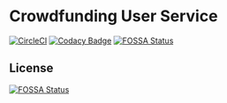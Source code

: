 # Crowdfunding User Service

[![CircleCI](https://circleci.com/gh/AMPnet/ampnet-user-service/tree/master.svg?style=svg&circle-token=684d2feb016487f9d13ef78300b118c9a16cd6fe)](https://circleci.com/gh/AMPnet/ampnet-user-service/tree/master) [![Codacy Badge](https://api.codacy.com/project/badge/Grade/bb8b7631446c434dba9aa04b3d554da6)](https://www.codacy.com?utm_source=github.com&amp;utm_medium=referral&amp;utm_content=AMPnet/ampnet-user-service&amp;utm_campaign=Badge_Grade)
[![FOSSA Status](https://app.fossa.io/api/projects/git%2Bgithub.com%2FAMPnet%2Fampnet-user-service.svg?type=shield)](https://app.fossa.io/projects/git%2Bgithub.com%2FAMPnet%2Fampnet-user-service?ref=badge_shield)


## License
[![FOSSA Status](https://app.fossa.io/api/projects/git%2Bgithub.com%2FAMPnet%2Fampnet-user-service.svg?type=large)](https://app.fossa.io/projects/git%2Bgithub.com%2FAMPnet%2Fampnet-user-service?ref=badge_large)